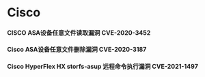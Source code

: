 # Cisco

#### CISCO ASA设备任意文件读取漏洞 CVE-2020-3452

#### Cisco ASA设备任意文件删除漏洞 CVE-2020-3187

#### Cisco HyperFlex HX storfs-asup 远程命令执行漏洞 CVE-2021-1497



